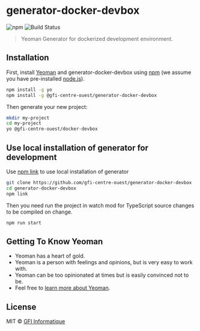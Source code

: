 # generator-docker-devbox

![npm](https://img.shields.io/npm/v/@gfi-centre-ouest/generator-docker-devbox.svg)
![Build Status](https://img.shields.io/travis/gfi-centre-ouest/generator-docker-devbox.svg)

> Yeoman Generator for dockerized development environment.

## Installation

First, install [Yeoman](http://yeoman.io) and generator-docker-devbox using [npm](https://www.npmjs.com/) 
(we assume you have pre-installed [node.js](https://nodejs.org/)).

```bash
npm install -g yo
npm install -g @gfi-centre-ouest/generator-docker-devbox
```

Then generate your new project:

```bash
mkdir my-project
cd my-project
yo @gfi-centre-ouest/docker-devbox
```

## Use local installation of generator for development

Use [npm link](https://docs.npmjs.com/cli/link) to use local installation of generator

```bash
git clone https://github.com/gfi-centre-ouest/generator-docker-devbox
cd generator-docker-devbox
npm link
```

Then you need run the project in watch mod for TypeScript source changes to be compiled on change.

```bash
npm run start
```

## Getting To Know Yeoman

 * Yeoman has a heart of gold.
 * Yeoman is a person with feelings and opinions, but is very easy to work with.
 * Yeoman can be too opinionated at times but is easily convinced not to be.
 * Feel free to [learn more about Yeoman](http://yeoman.io/).

## License

MIT © [GFI Informatique](https://www.gfi.world/)
